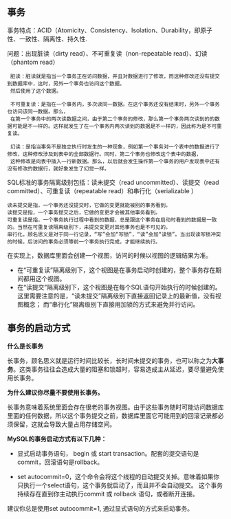 ## 事务
  事务特点：ACID（Atomicity、Consistency、Isolation、Durability，即原子性、一致性、隔离性、持久性.
  
  问题：出现脏读（dirty read）、不可重复读（non-repeatable read）、幻读（phantom read）
  
     脏读：脏读就是指当一个事务正在访问数据，并且对数据进行了修改，而这种修改还没有提交到数据库中，这时，另外一个事务也访问这个数据，
     然后使用了这个数据。
     
     不可重复读：是指在一个事务内，多次读同一数据。在这个事务还没有结束时，另外一个事务也访问该同一数据。那么，
     在第一个事务中的两次读数据之间，由于第二个事务的修改，那么第一个事务两次读到的的数据可能是不一样的。这样就发生了在一个事务内两次读到的数据是不一样的，因此称为是不可重复读。
     
     幻读：是指当事务不是独立执行时发生的一种现象，例如第一个事务对一个表中的数据进行了修改，这种修改涉及到表中的全部数据行。同时，第二个事务也修改这个表中的数据，
     这种修改是向表中插入一行新数据。那么，以后就会发生操作第一个事务的用户发现表中还有没有修改的数据行，就好象发生了幻觉一样。
     
  
  SQL标准的事务隔离级别包括：读未提交（read uncommitted）、读提交（read committed）、可重复读（repeatable read）和串行化（serializable ）
  
    读未提交是指，一个事务还没提交时，它做的变更就能被别的事务看到。
    读提交是指，一个事务提交之后，它做的变更才会被其他事务看到。
    可重复读是指，一个事务执行过程中看到的数据，总是跟这个事务在启动时看到的数据是一致的。当然在可重复读隔离级别下，未提交变更对其他事务也是不可见的。
    串行化，顾名思义是对于同一行记录，“写”会加“写锁”，“读”会加“读锁”。当出现读写锁冲突的时候，后访问的事务必须等前一个事务执行完成，才能继续执行。
    
 在实现上，数据库里面会创建一个视图，访问的时候以视图的逻辑结果为准。
 * 在“可重复读”隔离级别下，这个视图是在事务启动时创建的，整个事务存在期间都用这个视图。
 * 在“读提交”隔离级别下，这个视图是在每个SQL语句开始执行的时候创建的。这里需要注意的是，“读未提交”隔离级别下直接返回记录上的最新值，没有视图概念；
 而“串行化”隔离级别下直接用加锁的方式来避免并行访问。
 
## 事务的启动方式
**什么是长事务**

长事务，顾名思义就是运行时间比较长，长时间未提交的事务，也可以称之为**大事务**。这类事务往往会造成大量的阻塞和锁超时，容易造成主从延迟，要尽量避免使用长事务。

**为什么建议你尽量不要使用长事务。**

长事务意味着系统里面会存在很老的事务视图。由于这些事务随时可能访问数据库里面的任何数据，所以这个事务提交之前，数据库里面它可能用到的回滚记录都必须保留，这就会导致大量占用存储空间。

**MySQL的事务启动方式有以下几种：**

* 显式启动事务语句， begin 或 start transaction。配套的提交语句是commit，回滚语句是rollback。

* set autocommit=0，这个命令会将这个线程的自动提交关掉。意味着如果你只执行一个select语句，这个事务就启动了，而且并不会自动提交。
这个事务持续存在直到你主动执行commit 或 rollback 语句，或者断开连接。

建议你总是使用set autocommit=1, 通过显式语句的方式来启动事务。

 